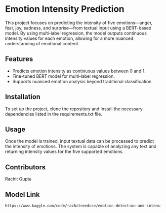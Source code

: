 # Emotion Intensity Prediction

This project focuses on predicting the intensity of five emotions—anger, fear, joy, sadness, and surprise—from textual input using a BERT-based model. By using multi-label regression, the model outputs continuous intensity values for each emotion, allowing for a more nuanced understanding of emotional content.

## Features

- Predicts emotion intensity as continuous values between 0 and 1.
- Fine-tuned BERT model for multi-label regression.
- Supports nuanced emotion analysis beyond traditional classification.

## Installation

To set up the project, clone the repository and install the necessary dependencies listed in the requirements.txt file.

## Usage

Once the model is trained, input textual data can be processed to predict the intensity of emotions. The system is capable of analyzing any text and returning intensity values for the five supported emotions.

## Contributors

Rachit Gupta 


## Model Link

```bash
https://www.kaggle.com/code/rachitneedcse/emotion-detection-and-intensity-classification
```

